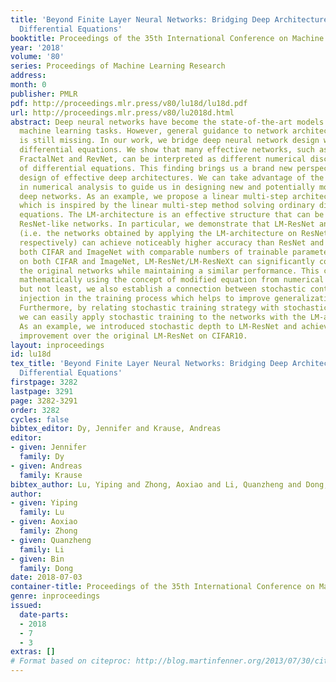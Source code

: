 ```yaml
---
title: 'Beyond Finite Layer Neural Networks: Bridging Deep Architectures and Numerical
  Differential Equations'
booktitle: Proceedings of the 35th International Conference on Machine Learning
year: '2018'
volume: '80'
series: Proceedings of Machine Learning Research
address: 
month: 0
publisher: PMLR
pdf: http://proceedings.mlr.press/v80/lu18d/lu18d.pdf
url: http://proceedings.mlr.press/v80/lu2018d.html
abstract: Deep neural networks have become the state-of-the-art models in numerous
  machine learning tasks. However, general guidance to network architecture design
  is still missing. In our work, we bridge deep neural network design with numerical
  differential equations. We show that many effective networks, such as ResNet, PolyNet,
  FractalNet and RevNet, can be interpreted as different numerical discretizations
  of differential equations. This finding brings us a brand new perspective on the
  design of effective deep architectures. We can take advantage of the rich knowledge
  in numerical analysis to guide us in designing new and potentially more effective
  deep networks. As an example, we propose a linear multi-step architecture (LM-architecture)
  which is inspired by the linear multi-step method solving ordinary differential
  equations. The LM-architecture is an effective structure that can be used on any
  ResNet-like networks. In particular, we demonstrate that LM-ResNet and LM-ResNeXt
  (i.e. the networks obtained by applying the LM-architecture on ResNet and ResNeXt
  respectively) can achieve noticeably higher accuracy than ResNet and ResNeXt on
  both CIFAR and ImageNet with comparable numbers of trainable parameters. In particular,
  on both CIFAR and ImageNet, LM-ResNet/LM-ResNeXt can significantly compress (>50%)
  the original networks while maintaining a similar performance. This can be explained
  mathematically using the concept of modified equation from numerical analysis. Last
  but not least, we also establish a connection between stochastic control and noise
  injection in the training process which helps to improve generalization of the networks.
  Furthermore, by relating stochastic training strategy with stochastic dynamic system,
  we can easily apply stochastic training to the networks with the LM-architecture.
  As an example, we introduced stochastic depth to LM-ResNet and achieve significant
  improvement over the original LM-ResNet on CIFAR10.
layout: inproceedings
id: lu18d
tex_title: 'Beyond Finite Layer Neural Networks: Bridging Deep Architectures and Numerical
  Differential Equations'
firstpage: 3282
lastpage: 3291
page: 3282-3291
order: 3282
cycles: false
bibtex_editor: Dy, Jennifer and Krause, Andreas
editor:
- given: Jennifer
  family: Dy
- given: Andreas
  family: Krause
bibtex_author: Lu, Yiping and Zhong, Aoxiao and Li, Quanzheng and Dong, Bin
author:
- given: Yiping
  family: Lu
- given: Aoxiao
  family: Zhong
- given: Quanzheng
  family: Li
- given: Bin
  family: Dong
date: 2018-07-03
container-title: Proceedings of the 35th International Conference on Machine Learning
genre: inproceedings
issued:
  date-parts:
  - 2018
  - 7
  - 3
extras: []
# Format based on citeproc: http://blog.martinfenner.org/2013/07/30/citeproc-yaml-for-bibliographies/
---
```

